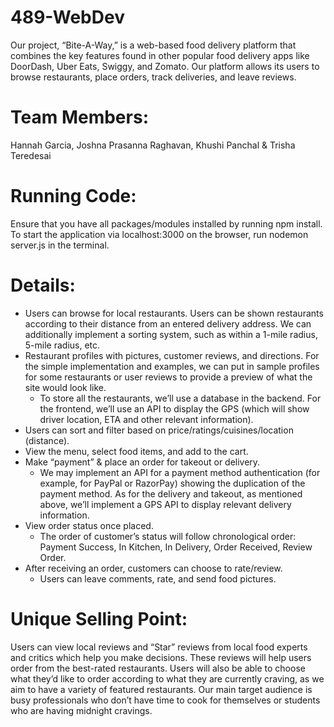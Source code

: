 # 489-WebDev
Our project, “Bite-A-Way,” is a web-based food delivery platform that combines the key features found in other popular food delivery apps like DoorDash, Uber Eats, Swiggy, and Zomato. Our platform allows its users to browse restaurants, place orders, track deliveries, and leave reviews.


# Team Members: 
Hannah Garcia, Joshna Prasanna Raghavan, Khushi Panchal & Trisha Teredesai


# Running Code:
Ensure that you have all packages/modules installed by running npm install. 
To start the application via localhost:3000 on the browser, run nodemon server.js in the terminal.


# Details:
- Users can browse for local restaurants. Users can be shown restaurants according to their distance from an entered delivery address. We can additionally implement a sorting system, such as within a 1-mile radius, 5-mile radius, etc.
- Restaurant profiles with pictures, customer reviews, and directions. For the simple implementation and examples, we can put in sample profiles for some restaurants or user reviews to provide a preview of what the site would look like.
  - To store all the restaurants, we’ll use a database in the backend. For the frontend, we’ll use an API to display the GPS (which will show driver location, ETA and other relevant information).
- Users can sort and filter based on price/ratings/cuisines/location (distance). 
- View the menu, select food items, and add to the cart. 
- Make “payment” & place an order for takeout or delivery.
  - We may implement an API for a payment method authentication (for example, for PayPal or RazorPay) showing the duplication of the payment method. As for the delivery and takeout, as mentioned above, we’ll implement a GPS API to display relevant delivery information.
- View order status once placed.
  - The order of customer’s status will follow chronological order: Payment Success, In Kitchen, In Delivery, Order Received, Review Order.
- After receiving an order, customers can choose to rate/review. 
  - Users can leave comments, rate, and send food pictures.


# Unique Selling Point: 
Users can view local reviews and “Star” reviews from local food experts and critics which help you make decisions. These reviews will help users order from the best-rated restaurants. Users will also be able to choose what they’d like to order according to what they are currently craving, as we aim to have a variety of featured restaurants. Our main target audience is busy professionals who don’t have time to cook for themselves or students who are having midnight cravings.



